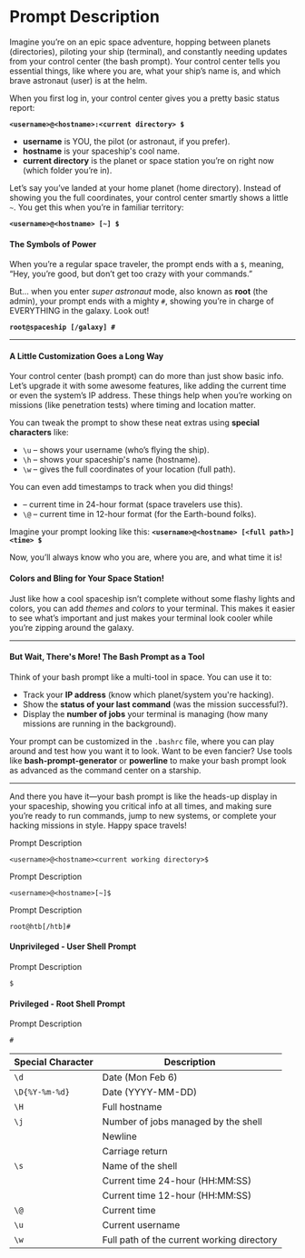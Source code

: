 # Prompt Description

Imagine you’re on an epic space adventure, hopping between planets (directories), piloting your ship (terminal), and constantly needing updates from your control center (the bash prompt). Your control center tells you essential things, like where you are, what your ship’s name is, and which brave astronaut (user) is at the helm.

When you first log in, your control center gives you a pretty basic status report:

**`<username>@<hostname>:<current directory> $`**

* **username** is YOU, the pilot (or astronaut, if you prefer).
* **hostname** is your spaceship's cool name.
* **current directory** is the planet or space station you’re on right now (which folder you’re in).

Let’s say you’ve landed at your home planet (home directory). Instead of showing you the full coordinates, your control center smartly shows a little `~`. You get this when you’re in familiar territory:

**`<username>@<hostname> [~] $`**

#### The Symbols of Power

When you’re a regular space traveler, the prompt ends with a `$`, meaning, “Hey, you’re good, but don’t get too crazy with your commands.”

But… when you enter _super astronaut_ mode, also known as **root** (the admin), your prompt ends with a mighty `#`, showing you’re in charge of EVERYTHING in the galaxy. Look out!

**`root@spaceship [/galaxy] #`**

***

#### A Little Customization Goes a Long Way

Your control center (bash prompt) can do more than just show basic info. Let’s upgrade it with some awesome features, like adding the current time or even the system’s IP address. These things help when you’re working on missions (like penetration tests) where timing and location matter.

You can tweak the prompt to show these neat extras using **special characters** like:

* `\u` – shows your username (who’s flying the ship).
* `\h` – shows your spaceship's name (hostname).
* `\w` – gives the full coordinates of your location (full path).

You can even add timestamps to track when you did things!

* &#x20;– current time in 24-hour format (space travelers use this).
* `\@` – current time in 12-hour format (for the Earth-bound folks).

Imagine your prompt looking like this: **`<username>@<hostname> [<full path>] <time> $`**

Now, you’ll always know who you are, where you are, and what time it is!

#### Colors and Bling for Your Space Station!

Just like how a cool spaceship isn’t complete without some flashy lights and colors, you can add _themes_ and _colors_ to your terminal. This makes it easier to see what’s important and just makes your terminal look cooler while you’re zipping around the galaxy.

***

#### But Wait, There's More! The Bash Prompt as a Tool

Think of your bash prompt like a multi-tool in space. You can use it to:

* Track your **IP address** (know which planet/system you're hacking).
* Show the **status of your last command** (was the mission successful?).
* Display the **number of jobs** your terminal is managing (how many missions are running in the background).

Your prompt can be customized in the `.bashrc` file, where you can play around and test how you want it to look. Want to be even fancier? Use tools like **bash-prompt-generator** or **powerline** to make your bash prompt look as advanced as the command center on a starship.

***

And there you have it—your bash prompt is like the heads-up display in your spaceship, showing you critical info at all times, and making sure you’re ready to run commands, jump to new systems, or complete your hacking missions in style. Happy space travels!

Prompt Description

```shell-session
<username>@<hostname><current working directory>$
```

Prompt Description

```shell-session
<username>@<hostname>[~]$
```

Prompt Description

```shell-session
root@htb[/htb]#
```

#### Unprivileged - User Shell Prompt

&#x20; Prompt Description

```shell-session
$
```

#### Privileged - Root Shell Prompt

&#x20; Prompt Description

```shell-session
#
```

| **Special Character** | **Description**                            |
| --------------------- | ------------------------------------------ |
| `\d`                  | Date (Mon Feb 6)                           |
| `\D{%Y-%m-%d}`        | Date (YYYY-MM-DD)                          |
| `\H`                  | Full hostname                              |
| `\j`                  | Number of jobs managed by the shell        |
|                       | Newline                                    |
|                       | Carriage return                            |
| `\s`                  | Name of the shell                          |
|                       | Current time 24-hour (HH:MM:SS)            |
|                       | Current time 12-hour (HH:MM:SS)            |
| `\@`                  | Current time                               |
| `\u`                  | Current username                           |
| `\w`                  | Full path of the current working directory |
